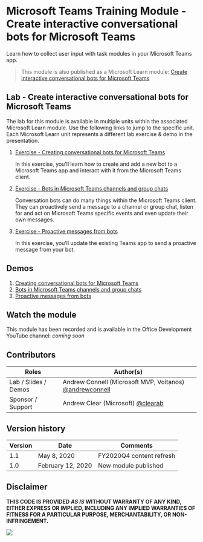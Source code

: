 # Microsoft Teams Training Module - Create interactive conversational bots for Microsoft Teams

Learn how to collect user input with task modules in your Microsoft Teams app.

> This module is also published as a Microsoft Learn module: [Create interactive conversational bots for Microsoft Teams](https://docs.microsoft.com/learn/modules/msteams-conversation-bots)

## Lab - Create interactive conversational bots for Microsoft Teams

The lab for this module is available in multiple units within the associated Microsoft Learn module. Use the following links to jump to the specific unit. Each Microsoft Learn unit represents a different lab exercise & demo in the presentation.

1. [Exercise - Creating conversational bots for Microsoft Teams](https://docs.microsoft.com/learn/modules/msteams-conversation-bots/3-exercise-conversation-bots)

   In this exercise, you’ll learn how to create and add a new bot to a Microsoft Teams app and interact with it from the Microsoft Teams client.

1. [Exercise - Bots in Microsoft Teams channels and group chats](https://docs.microsoft.com/learn/modules/msteams-conversation-bots/5-exercise-using-adaptive-cards-deep-links)

   Conversation bots can do many things within the Microsoft Teams client. They can proactively send a message to a channel or group chat, listen for and act on Microsoft Teams specific events and even update their own messages.

1. [Exercise - Proactive messages from bots](https://docs.microsoft.com/learn/modules/msteams-conversation-bots/7-exercise-using-task-modules-bots)

   In this exercise, you’ll update the existing Teams app to send a proactive message from your bot.

## Demos

1. [Creating conversational bots for Microsoft Teams](./Demos/01-learn-msteams-bots)
1. [Bots in Microsoft Teams channels and group chats](./Demos/02-learn-msteams-bots)
1. [Proactive messages from bots](./Demos/03-learn-msteams-bots)

## Watch the module

This module has been recorded and is available in the Office Development YouTube channel: _coming soon_

## Contributors

| Roles                | Author(s)                                                                             |
| -------------------- | ------------------------------------------------------------------------------------- |
| Lab / Slides / Demos | Andrew Connell (Microsoft MVP, Voitanos) [@andrewconnell](//github.com/andrewconnell) |
| Sponsor / Support    | Andrew Clear (Microsoft) [@clearab](//github.com/clearab)                             |

## Version history

| Version | Date              | Comments                 |
| ------- | ----------------- | ------------------------ |
| 1.1     | May 8, 2020       | FY2020Q4 content refresh |
| 1.0     | February 12, 2020 | New module published     |

## Disclaimer

**THIS CODE IS PROVIDED _AS IS_ WITHOUT WARRANTY OF ANY KIND, EITHER EXPRESS OR IMPLIED, INCLUDING ANY IMPLIED WARRANTIES OF FITNESS FOR A PARTICULAR PURPOSE, MERCHANTABILITY, OR NON-INFRINGEMENT.**

<img src="https://telemetry.sharepointpnp.com/TrainingContent/Teams/40-conversational-bots" />
